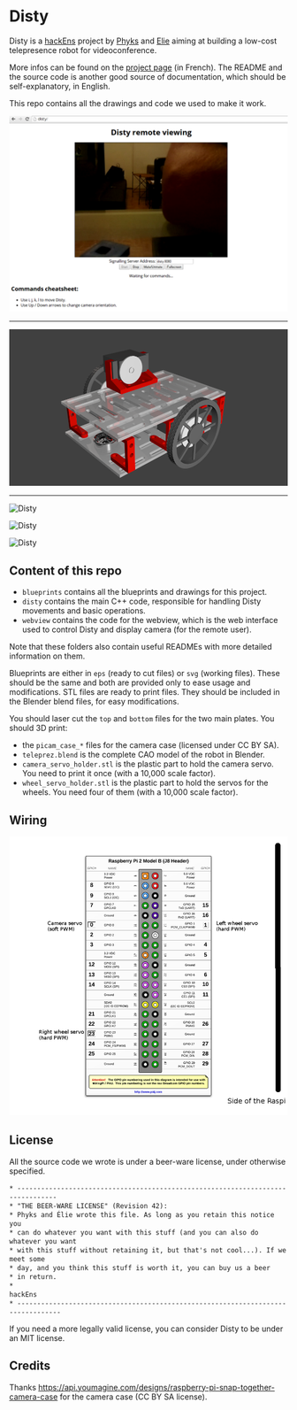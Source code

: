 Disty
=====

Disty is a [hackEns](http://hackens.org) project by [Phyks](http://phyks.me)
and [Elie](http://exppad.com/) aiming at building a low-cost telepresence robot
for videoconference.

More infos can be found on the [project page](http://hackens.org/disty) (in
French). The README and the source code is another good source of
documentation, which should be self-explanatory, in English.

This repo contains all the drawings and code we used to make it work.

![Screen capture](https://raw.githubusercontent.com/hackEns/Disty/master/doc/screenshot.png)

<hr/>

![3D model](https://raw.githubusercontent.com/hackEns/Disty/master/doc/3Dmodel.png)

<hr/>

![Disty](http://pub.hackens.org/images/disty/disty1.jpg)

![Disty](http://pub.hackens.org/images/disty/disty2.jpg)

![Disty](http://pub.hackens.org/images/disty/disty3.jpg)



## Content of this repo

* `blueprints` contains all the blueprints and drawings for this project.
* `disty` contains the main C++ code, responsible for handling Disty movements
and basic operations.
* `webview` contains the code for the webview, which is the web interface used
to control Disty and display camera (for the remote user).

Note that these folders also contain useful READMEs with more detailed
information on them.

Blueprints are either in `eps` (ready to cut files) or `svg` (working files).
These should be the same and both are provided only to ease usage and
modifications. STL files are ready to print files. They should be included in
the Blender blend files, for easy modifications.

You should laser cut the `top` and `bottom` files for the two main plates.
You should 3D print:
* the `picam_case_*` files for the camera case (licensed under CC BY SA).
* `teleprez.blend` is the complete CAO model of the robot in Blender.
* `camera_servo_holder.stl` is the plastic part to hold the camera servo. You
need to print it once (with a 10,000 scale factor).
* `wheel_servo_holder.stl` is the plastic part to hold the servos for the
wheels. You need four of them (with a 10,000 scale factor).


## Wiring

![Wiring](https://raw.githubusercontent.com/hackEns/Disty/master/doc/gpio.png)


## License

All the source code we wrote is under a beer-ware license, under otherwise specified.

    * --------------------------------------------------------------------------------
    * "THE BEER-WARE LICENSE" (Revision 42):
    * Phyks and Élie wrote this file. As long as you retain this notice you
    * can do whatever you want with this stuff (and you can also do whatever you want
    * with this stuff without retaining it, but that's not cool...). If we meet some
    * day, and you think this stuff is worth it, you can buy us a beer
    * in return.
    *                                                                       hackEns
    * ---------------------------------------------------------------------------------

If you need a more legally valid license, you can consider Disty to be under an MIT license.


## Credits

Thanks https://api.youmagine.com/designs/raspberry-pi-snap-together-camera-case for the camera case (CC BY SA license).
